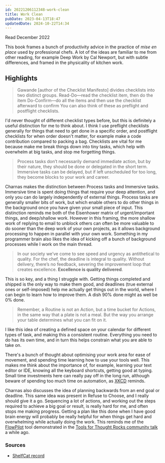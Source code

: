 ```yaml
---
id: 20221206112348-work-clean
title: Work Clean
pubDate: 2023-04-13T18:47
updatedDate: 2024-10-22T14:34
---
```


Read December 2022

This book frames a bunch of productivity advice in the practice of _mise en place_ used by professional chefs. A lot of the ideas are familiar to me from other reading, for example Deep Work by Cal Newport, but with subtle differences, and framed in the physicality of kitchen work.

## Highlights

> Gawande [author of the Checklist Manifesto] divides checklists into two distinct groups. Read-Do—read the checklist item, then do the item Do-Confirm—do all the items and then use the checklist afterward to confirm You can also think of these as preflight and postflight checklists.

I'd never thought of different checklist types before, but this is definitely a useful distinction for me to think about. I think I use preflight checklists generally for things that need to get done in a specific order, and postflight checklists for when order doesn't matter, for example make a code contribution compared to packing a bag. Checklists are vital for me because make me break things down into tiny tasks, which help with overwhelm at big tasks, and stop me forgetting things.

> Process tasks don’t necessarily demand immediate action, but by their nature, they should be done or delegated in the short term. Immersive tasks can be delayed, but if left unscheduled for too long, they become blocks to your work and career.

Charnas makes the distinction between Process tasks and Immersive tasks. Immersive time is spent doing things that require your deep attention, and only you can do largely independently of external things. Process tasks are generally smaller bits of work, but which enable others to do other things in the background once you have given your small piece of input. This distinction reminds me both of the Eisenhower matrix of urgent/important things, and deep/shallow work. However in this framing, the more shallow work of replying to email to unblock others can often be more valuable to do sooner than the deep work of your own projects, as it allows background processing to happen in parallel with your own work. Something in my programmer brain also likes the idea of kicking off a bunch of background processes while I work on the main thread.

> In our society we’ve come to see speed and urgency as antithetical to quality. For the chef, the deadline is integral to quality. Without delivery, there’s no feedback, severing the improvement loop that creates excellence. **Excellence is quality delivered**.

This is so key, and a thing I struggle with. Getting things completed and shipped is the only way to make them good, and deadlines (true external ones or self-imposed) help me actually get things out in the world, where I can begin to learn how to improve them. A dish 90% done might as well be 0% done.

> Remember, a Routine is not an Action, but a time bucket for Actions, in the same way that a plate is not a meal. But the way you arrange your table determines what you can fit on it.

I like this idea of creating a defined space on your calendar for different types of task, and making this a consistent routine. Everything you need to do has its own time, and in turn this helps constrain what you are able to take on.

There's a bunch of thought about optimising your work area for ease of movement, and spending time learning how to use your tools well. This makes me think about the importance of, for example, learning your text editor or IDE, knowing all the keyboard shortcuts, getting good at typing. Small time investments here can really pay off in the long run, although beware of spending too much time on automation, as [XKCD](https://xkcd.com/1205/) reminds.

Charnas also discusses the idea of planning backwards from an end goal or deadline. This same idea was present in Refuse to Choose, and I really should give it a go. Sequencing a lot of actions, and working out the steps required to achieve a big goal or result, is really hard for me, and often stops me making progress. Getting a plan like this done when I have good brain energy will probably be really helpful for when things get hard and overwhelming while actually doing the work. This reminds me of the [FlowPilot](https://www.flowpilot.co/) tool demonstrated in the [Tools for Thought Rocks community talk](https://www.youtube.com/watch?v=t6uhvFGPUE0) a while ago.

### Sources

- [ShelfCat record](https://www.shelf-cat.com/edition/JxnKqVwl)
